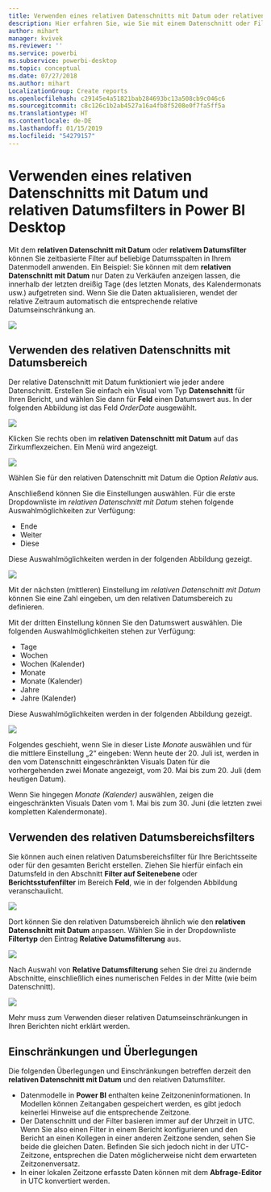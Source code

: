 ```yaml
---
title: Verwenden eines relativen Datenschnitts mit Datum oder relativen Datumsfilters in Power BI Desktop
description: Hier erfahren Sie, wie Sie mit einem Datenschnitt oder Filter relative Datumsbereiche in Power BI Desktop einschränken.
author: mihart
manager: kvivek
ms.reviewer: ''
ms.service: powerbi
ms.subservice: powerbi-desktop
ms.topic: conceptual
ms.date: 07/27/2018
ms.author: mihart
LocalizationGroup: Create reports
ms.openlocfilehash: c29145e4a51821bab284693bc13a508cb9c046c6
ms.sourcegitcommit: c8c126c1b2ab4527a16a4fb8f5208e0f7fa5ff5a
ms.translationtype: HT
ms.contentlocale: de-DE
ms.lasthandoff: 01/15/2019
ms.locfileid: "54279157"
---
```

# <a name="use-a-relative-date-slicer-and-filter-in-power-bi-desktop"></a>Verwenden eines relativen Datenschnitts mit Datum und relativen Datumsfilters in Power BI Desktop
Mit dem **relativen Datenschnitt mit Datum** oder **relativem Datumsfilter** können Sie zeitbasierte Filter auf beliebige Datumsspalten in Ihrem Datenmodell anwenden. Ein Beispiel: Sie können mit dem **relativen Datenschnitt mit Datum** nur Daten zu Verkäufen anzeigen lassen, die innerhalb der letzten dreißig Tage (des letzten Monats, des Kalendermonats usw.) aufgetreten sind. Wenn Sie die Daten aktualisieren, wendet der relative Zeitraum automatisch die entsprechende relative Datumseinschränkung an.

![](media/desktop-slicer-filter-date-range/relative-date-range-slicer-filter_01.png)

## <a name="using-the-relative-date-range-slicer"></a>Verwenden des relativen Datenschnitts mit Datumsbereich
Der relative Datenschnitt mit Datum funktioniert wie jeder andere Datenschnitt. Erstellen Sie einfach ein Visual vom Typ **Datenschnitt** für Ihren Bericht, und wählen Sie dann für **Feld** einen Datumswert aus. In der folgenden Abbildung ist das Feld *OrderDate* ausgewählt.

![](media/desktop-slicer-filter-date-range/relative-date-range-slicer-filter_02.png)

Klicken Sie rechts oben im **relativen Datenschnitt mit Datum** auf das Zirkumflexzeichen. Ein Menü wird angezeigt.

![](media/desktop-slicer-filter-date-range/relative-date-range-slicer-filter_03.png)

Wählen Sie für den relativen Datenschnitt mit Datum die Option *Relativ* aus.

Anschließend können Sie die Einstellungen auswählen. Für die erste Dropdownliste im *relativen Datenschnitt mit Datum* stehen folgende Auswahlmöglichkeiten zur Verfügung:

* Ende
* Weiter
* Diese

Diese Auswahlmöglichkeiten werden in der folgenden Abbildung gezeigt.

![](media/desktop-slicer-filter-date-range/relative-date-range-slicer-filter_04.png)

Mit der nächsten (mittleren) Einstellung im *relativen Datenschnitt mit Datum* können Sie eine Zahl eingeben, um den relativen Datumsbereich zu definieren.

Mit der dritten Einstellung können Sie den Datumswert auswählen. Die folgenden Auswahlmöglichkeiten stehen zur Verfügung:

* Tage
* Wochen
* Wochen (Kalender)
* Monate
* Monate (Kalender)
* Jahre
* Jahre (Kalender)

Diese Auswahlmöglichkeiten werden in der folgenden Abbildung gezeigt.

![](media/desktop-slicer-filter-date-range/relative-date-range-slicer-filter_05.png)

Folgendes geschieht, wenn Sie in dieser Liste *Monate* auswählen und für die mittlere Einstellung „2“ eingeben: Wenn heute der 20. Juli ist, werden in den vom Datenschnitt eingeschränkten Visuals Daten für die vorhergehenden zwei Monate angezeigt, vom 20. Mai bis zum 20. Juli (dem heutigen Datum).

Wenn Sie hingegen *Monate (Kalender)* auswählen, zeigen die eingeschränkten Visuals Daten vom 1. Mai bis zum 30. Juni (die letzten zwei kompletten Kalendermonate).

## <a name="using-the-relative-date-range-filter"></a>Verwenden des relativen Datumsbereichsfilters
Sie können auch einen relativen Datumsbereichsfilter für Ihre Berichtsseite oder für den gesamten Bericht erstellen. Ziehen Sie hierfür einfach ein Datumsfeld in den Abschnitt **Filter auf Seitenebene** oder **Berichtsstufenfilter** im Bereich **Feld**, wie in der folgenden Abbildung veranschaulicht.

![](media/desktop-slicer-filter-date-range/relative-date-range-slicer-filter_06.png)

Dort können Sie den relativen Datumsbereich ähnlich wie den **relativen Datenschnitt mit Datum** anpassen. Wählen Sie in der Dropdownliste **Filtertyp** den Eintrag **Relative Datumsfilterung** aus.

![](media/desktop-slicer-filter-date-range/relative-date-range-slicer-filter_07.png)

Nach Auswahl von **Relative Datumsfilterung** sehen Sie drei zu ändernde Abschnitte, einschließlich eines numerischen Feldes in der Mitte (wie beim Datenschnitt).

![](media/desktop-slicer-filter-date-range/relative-date-range-slicer-filter_08.png)

Mehr muss zum Verwenden dieser relativen Datumseinschränkungen in Ihren Berichten nicht erklärt werden.

## <a name="limitations-and-considerations"></a>Einschränkungen und Überlegungen
Die folgenden Überlegungen und Einschränkungen betreffen derzeit den **relativen Datenschnitt mit Datum** und den relativen Datumsfilter.

* Datenmodelle in **Power BI** enthalten keine Zeitzoneninformationen. In Modellen können Zeitangaben gespeichert werden, es gibt jedoch keinerlei Hinweise auf die entsprechende Zeitzone.
* Der Datenschnitt und der Filter basieren immer auf der Uhrzeit in UTC. Wenn Sie also einen Filter in einem Bericht konfigurieren und den Bericht an einen Kollegen in einer anderen Zeitzone senden, sehen Sie beide die gleichen Daten. Befinden Sie sich jedoch nicht in der UTC-Zeitzone, entsprechen die Daten möglicherweise nicht dem erwarteten Zeitzonenversatz.
* In einer lokalen Zeitzone erfasste Daten können mit dem **Abfrage-Editor** in UTC konvertiert werden.

